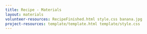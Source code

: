 ```yaml
---
title: Recipe - Materials
layout: materials
volunteer-resources: RecipeFinished.html style.css banana.jpg
project-resources: template/template.html template/style.css
---
```


